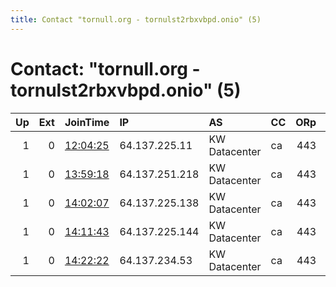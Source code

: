 ```yaml
---
title: Contact "tornull.org - tornulst2rbxvbpd.onio" (5)
---
```


# Contact: "tornull.org - tornulst2rbxvbpd.onio" (5)

|   Up |   Ext | JoinTime                                                                                            | IP             | AS            | CC   |   ORp |   Dirp | OS    | Version       | Nickname       |   eFamMembers |
|-----:|------:|:----------------------------------------------------------------------------------------------------|:---------------|:--------------|:-----|------:|-------:|:------|:--------------|:---------------|--------------:|
|    1 |     0 | [12:04:25](https://metrics.torproject.org/rs.html#details/FEFBD6A1B0CCA87B4FFFF152A52C4DD74DE96D85) | 64.137.225.11  | KW Datacenter | ca   |   443 |     80 | Linux | 0.3.2.9       | TorNullExit1ca |             6 |
|    1 |     0 | [13:59:18](https://metrics.torproject.org/rs.html#details/E939EAB15FCB01AA07173A162D2766ADDFF47BFC) | 64.137.251.218 | KW Datacenter | ca   |   443 |     80 | Linux | 0.3.2.9       | TorNullExit2ca |             6 |
|    1 |     0 | [14:02:07](https://metrics.torproject.org/rs.html#details/A1DD48486B08FD4E41F85ABEEB3D2930C7AD9019) | 64.137.225.138 | KW Datacenter | ca   |   443 |     80 | Linux | 0.3.2.9       | TorNullExit3ca |             6 |
|    1 |     0 | [14:11:43](https://metrics.torproject.org/rs.html#details/9611F12507F7B42D8A0E9158A13F39E9BE26D580) | 64.137.225.144 | KW Datacenter | ca   |   443 |     80 | Linux | 0.3.2.9       | TorNullExit4ca |             6 |
|    1 |     0 | [14:22:22](https://metrics.torproject.org/rs.html#details/7E2BF4C0993BF29B47C6C05B2D15787F194FFF08) | 64.137.234.53  | KW Datacenter | ca   |   443 |     80 | Linux | 0.3.3.2-alpha | TorNullExit5ca |             6 |
